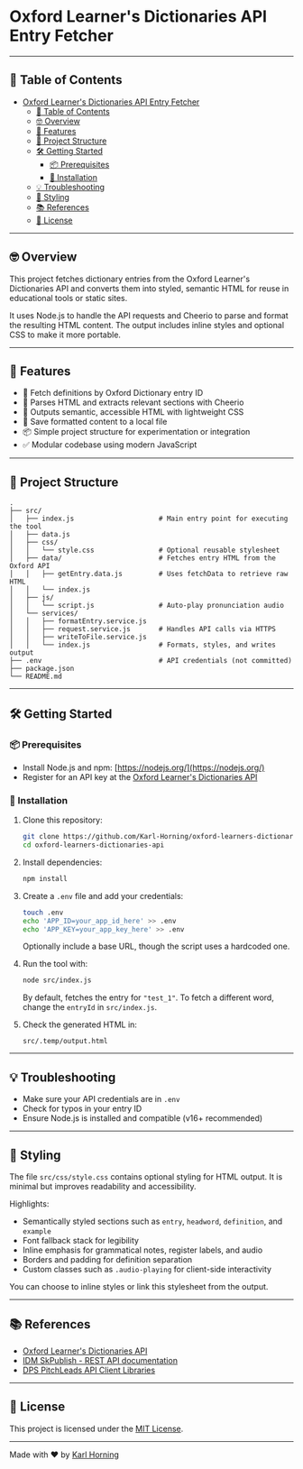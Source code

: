 # Oxford Learner's Dictionaries API Entry Fetcher

---

## 📖 Table of Contents

- [Oxford Learner's Dictionaries API Entry Fetcher](#oxford-learners-dictionaries-api-entry-fetcher)
  - [📖 Table of Contents](#-table-of-contents)
  - [🤓 Overview](#-overview)
  - [🚀 Features](#-features)
  - [📁 Project Structure](#-project-structure)
  - [🛠️ Getting Started](#️-getting-started)
    - [📦 Prerequisites](#-prerequisites)
    - [🔧 Installation](#-installation)
  - [💡 Troubleshooting](#-troubleshooting)
  - [🎨 Styling](#-styling)
  - [📚 References](#-references)
  - [📜 License](#-license)

---

## 🤓 Overview

This project fetches dictionary entries from the Oxford Learner's Dictionaries API and converts them into styled, semantic HTML for reuse in educational tools or static sites.

It uses Node.js to handle the API requests and Cheerio to parse and format the resulting HTML content. The output includes inline styles and optional CSS to make it more portable.

---

## 🚀 Features

- 🔎 Fetch definitions by Oxford Dictionary entry ID
- 🔧 Parses HTML and extracts relevant sections with Cheerio
- 🎨 Outputs semantic, accessible HTML with lightweight CSS
- 📄 Save formatted content to a local file
- 📦 Simple project structure for experimentation or integration
- ✅ Modular codebase using modern JavaScript

---

## 📁 Project Structure

```text
.
├── src/
│   ├── index.js                     # Main entry point for executing the tool
│   ├── data.js                
│   ├── css/
│   │   └── style.css                # Optional reusable stylesheet
│   ├── data/                        # Fetches entry HTML from the Oxford API
│   │   ├── getEntry.data.js         # Uses fetchData to retrieve raw HTML
│   │   └── index.js
│   ├── js/
│   │   └── script.js                # Auto-play pronunciation audio
│   └── services/
│   │   ├── formatEntry.service.js
│   │   ├── request.service.js       # Handles API calls via HTTPS
│   │   ├── writeToFile.service.js
│   │   └── index.js                 # Formats, styles, and writes output
├── .env                             # API credentials (not committed)
├── package.json
└── README.md
```

---

## 🛠️ Getting Started

### 📦 Prerequisites

- Install Node.js and npm: [https://nodejs.org/](https://nodejs.org/)
- Register for an API key at the [Oxford Learner's Dictionaries API](https://languages.oup.com/oxford-learners-dictionaries-api/)

### 🔧 Installation

1. Clone this repository:

   ```bash
   git clone https://github.com/Karl-Horning/oxford-learners-dictionaries-api.git
   cd oxford-learners-dictionaries-api
   ```

2. Install dependencies:

   ```bash
   npm install
   ```

3. Create a `.env` file and add your credentials:

   ```bash
   touch .env
   echo 'APP_ID=your_app_id_here' >> .env
   echo 'APP_KEY=your_app_key_here' >> .env
   ```

   Optionally include a base URL, though the script uses a hardcoded one.

4. Run the tool with:

   ```bash
   node src/index.js
   ```

   By default, fetches the entry for `"test_1"`. To fetch a different word, change the `entryId` in `src/index.js`.

5. Check the generated HTML in:

   ```text
   src/.temp/output.html
   ```

---

## 💡 Troubleshooting

- Make sure your API credentials are in `.env`
- Check for typos in your entry ID
- Ensure Node.js is installed and compatible (v16+ recommended)

---

## 🎨 Styling

The file `src/css/style.css` contains optional styling for HTML output. It is minimal but improves readability and accessibility.

Highlights:

- Semantically styled sections such as `entry`, `headword`, `definition`, and `example`
- Font fallback stack for legibility
- Inline emphasis for grammatical notes, register labels, and audio
- Borders and padding for definition separation
- Custom classes such as `.audio-playing` for client-side interactivity

You can choose to inline styles or link this stylesheet from the output.

---

## 📚 References

- [Oxford Learner's Dictionaries API](https://languages.oup.com/oxford-learners-dictionaries-api/)
- [IDM SkPublish - REST API documentation](https://www.oxfordlearnersdictionaries.com/api/v1/documentation/html)
- [DPS PitchLeads API Client Libraries](http://dps.api-lib.idm.fr)

---

## 📜 License

This project is licensed under the [MIT License](LICENSE).

---

Made with ❤️ by [Karl Horning](https://github.com/Karl-Horning)
